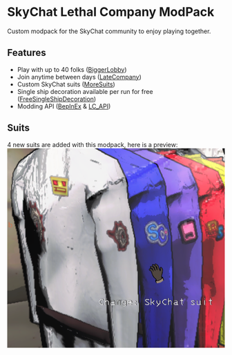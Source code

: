 # SkyChat Lethal Company ModPack

Custom modpack for the SkyChat community to enjoy playing together.

## Features

- Play with up to 40 folks ([BiggerLobby](https://thunderstore.io/c/lethal-company/p/bizzlemip/BiggerLobby/))
- Join anytime between days ([LateCompany](https://thunderstore.io/c/lethal-company/p/anormaltwig/LateCompany/))
- Custom SkyChat suits ([MoreSuits](https://github.com/x753/Lethal-Company-More-Suits))
- Single ship decoration available per run for free ([FreeSingleShipDecoration](https://thunderstore.io/c/lethal-company/p/7PH/Free_Single_Ship_Decorations/))
- Modding API ([BepInEx](https://thunderstore.io/c/lethal-company/p/BepInEx/BepInExPack/) & [LC_API](https://thunderstore.io/c/lethal-company/p/2018/LC_API/))

## Suits

4 new suits are added with this modpack, here is a preview:
<img src="icon.png" />
